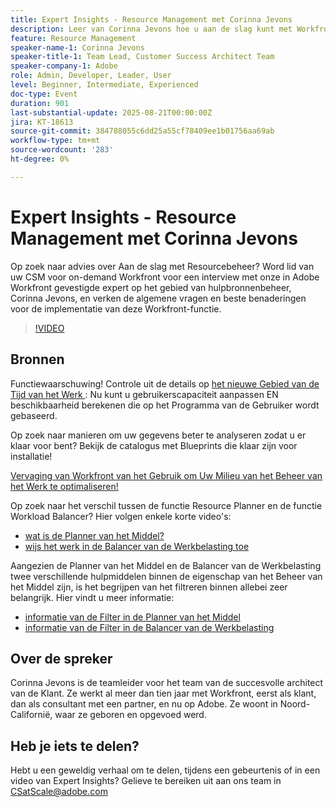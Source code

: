 ```yaml
---
title: Expert Insights - Resource Management met Corinna Jevons
description: Leer van Corinna Jevons hoe u aan de slag kunt met Workfront Resource Management, de capaciteit optimaliseert en de werklasten op een effectieve manier op elkaar afstemt.
feature: Resource Management
speaker-name-1: Corinna Jevons
speaker-title-1: Team Lead, Customer Success Architect Team
speaker-company-1: Adobe
role: Admin, Developer, Leader, User
level: Beginner, Intermediate, Experienced
doc-type: Event
duration: 901
last-substantial-update: 2025-08-21T00:00:00Z
jira: KT-18613
source-git-commit: 384788055c6dd25a55cf78409ee1b01756aa69ab
workflow-type: tm+mt
source-wordcount: '283'
ht-degree: 0%

---
```



# Expert Insights - Resource Management met Corinna Jevons

Op zoek naar advies over Aan de slag met Resourcebeheer? Word lid van uw CSM voor on-demand Workfront voor een interview met onze in Adobe Workfront gevestigde expert op het gebied van hulpbronnenbeheer, Corinna Jevons, en verken de algemene vragen en beste benaderingen voor de implementatie van deze Workfront-functie.

>[!VIDEO](https://video.tv.adobe.com/v/3469909/?learn=on&enablevpops&captions=dut)

## Bronnen

Functiewaarschuwing!  Controle uit de details op [ het nieuwe Gebied van de Tijd van het Werk ](https://experienceleaguecommunities.adobe.com/t5/workfront-discussions/the-new-work-time-field-now-you-can-adjust-user-capacity-and/m-p/582855#M519): Nu kunt u gebruikerscapaciteit aanpassen EN beschikbaarheid berekenen die op het Programma van de Gebruiker wordt gebaseerd.

Op zoek naar manieren om uw gegevens beter te analyseren zodat u er klaar voor bent? Bekijk de catalogus met Blueprints die klaar zijn voor installatie!

[ Vervaging van Workfront van het Gebruik om Uw Milieu van het Beheer van het Werk te optimaliseren!](https://experienceleaguecommunities.adobe.com/t5/workfront-blogs/use-workfront-blueprints-to-optimize-your-work-management/ba-p/547147)

Op zoek naar het verschil tussen de functie Resource Planner en de functie Workload Balancer? Hier volgen enkele korte video&#39;s:

* [ wat is de Planner van het Middel?](https://experienceleague.adobe.com/docs/workfront-learn/tutorials-workfront/manage-resources/resource-planning/what-is-the-resource-planner.html?lang=nl-NL)
* [ wijs het werk in de Balancer van de Werkbelasting toe ](https://experienceleague.adobe.com/docs/workfront-learn/tutorials-workfront/manage-resources/workload-balancer/assign-work-in-the-workload-balancer.html?lang=nl-NL)

Aangezien de Planner van het Middel en de Balancer van de Werkbelasting twee verschillende hulpmiddelen binnen de eigenschap van het Beheer van het Middel zijn, is het begrijpen van het filtreren binnen allebei zeer belangrijk. Hier vindt u meer informatie:

* [ informatie van de Filter in de Planner van het Middel ](https://experienceleague.adobe.com/docs/workfront/using/manage-resources/resource-planning-in-adobe-workfront/filter-resource-planner.html?lang=nl-NL)
* [ informatie van de Filter in de Balancer van de Werkbelasting ](https://experienceleague.adobe.com/docs/workfront/using/manage-resources/the-workload-balancer/filter-information-workload-balancer.html?lang=nl-NL)

## Over de spreker

Corinna Jevons is de teamleider voor het team van de succesvolle architect van de Klant.  Ze werkt al meer dan tien jaar met Workfront, eerst als klant, dan als consultant met een partner, en nu op Adobe.  Ze woont in Noord-Californië, waar ze geboren en opgevoed werd.

## Heb je iets te delen?

Hebt u een geweldig verhaal om te delen, tijdens een gebeurtenis of in een video van Expert Insights? Gelieve te bereiken uit aan ons team in [ CSatScale@adobe.com](mailto:CSatScale@adobe.com)
